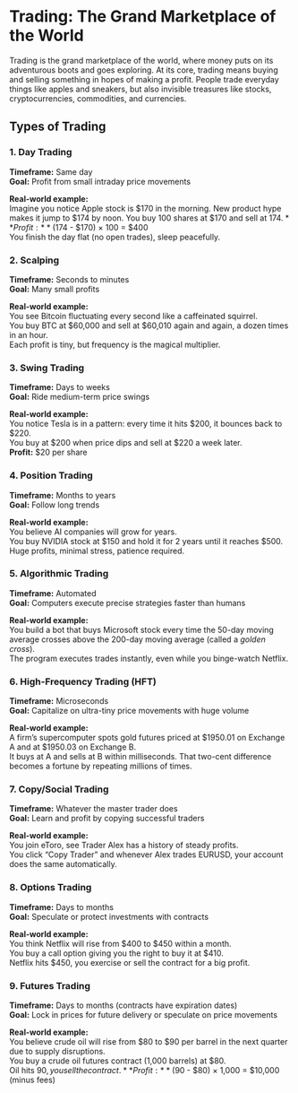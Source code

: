 # Trading: The Grand Marketplace of the World

Trading is the grand marketplace of the world, where money puts on its adventurous boots and goes exploring. At its core, trading means buying and selling something in hopes of making a profit. People trade everyday things like apples and sneakers, but also invisible treasures like stocks, cryptocurrencies, commodities, and currencies.

## Types of Trading

### 1. Day Trading
**Timeframe:** Same day  
**Goal:** Profit from small intraday price movements  

**Real-world example:**  
Imagine you notice Apple stock is $170 in the morning. New product hype makes it jump to $174 by noon. You buy 100 shares at $170 and sell at $174.  
**Profit:** ($174 - $170) × 100 = $400  
You finish the day flat (no open trades), sleep peacefully.

### 2. Scalping
**Timeframe:** Seconds to minutes  
**Goal:** Many small profits  

**Real-world example:**  
You see Bitcoin fluctuating every second like a caffeinated squirrel.  
You buy BTC at $60,000 and sell at $60,010 again and again, a dozen times in an hour.  
Each profit is tiny, but frequency is the magical multiplier.

### 3. Swing Trading
**Timeframe:** Days to weeks  
**Goal:** Ride medium-term price swings  

**Real-world example:**  
You notice Tesla is in a pattern: every time it hits $200, it bounces back to $220.  
You buy at $200 when price dips and sell at $220 a week later.  
**Profit:** $20 per share

### 4. Position Trading
**Timeframe:** Months to years  
**Goal:** Follow long trends  

**Real-world example:**  
You believe AI companies will grow for years.  
You buy NVIDIA stock at $150 and hold it for 2 years until it reaches $500.  
Huge profits, minimal stress, patience required.

### 5. Algorithmic Trading
**Timeframe:** Automated  
**Goal:** Computers execute precise strategies faster than humans  

**Real-world example:**  
You build a bot that buys Microsoft stock every time the 50-day moving average crosses above the 200-day moving average (called a *golden cross*).  
The program executes trades instantly, even while you binge-watch Netflix.

### 6. High-Frequency Trading (HFT)
**Timeframe:** Microseconds  
**Goal:** Capitalize on ultra-tiny price movements with huge volume  

**Real-world example:**  
A firm’s supercomputer spots gold futures priced at $1950.01 on Exchange A and at $1950.03 on Exchange B.  
It buys at A and sells at B within milliseconds. That two-cent difference becomes a fortune by repeating millions of times.

### 7. Copy/Social Trading
**Timeframe:** Whatever the master trader does  
**Goal:** Learn and profit by copying successful traders  

**Real-world example:**  
You join eToro, see Trader Alex has a history of steady profits.  
You click “Copy Trader” and whenever Alex trades EURUSD, your account does the same automatically.

### 8. Options Trading
**Timeframe:** Days to months  
**Goal:** Speculate or protect investments with contracts  

**Real-world example:**  
You think Netflix will rise from $400 to $450 within a month.  
You buy a call option giving you the right to buy it at $410.  
Netflix hits $450, you exercise or sell the contract for a big profit.

### 9. Futures Trading
**Timeframe:** Days to months (contracts have expiration dates)  
**Goal:** Lock in prices for future delivery or speculate on price movements  

**Real-world example:**  
You believe crude oil will rise from $80 to $90 per barrel in the next quarter due to supply disruptions.  
You buy a crude oil futures contract (1,000 barrels) at $80.  
Oil hits $90, you sell the contract.  
**Profit:** ($90 - $80) × 1,000 = $10,000 (minus fees)